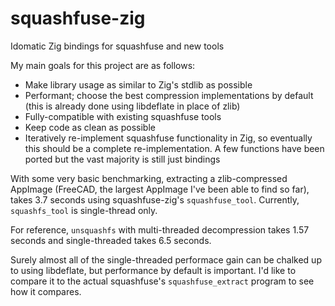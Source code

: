 # squashfuse-zig
Idomatic Zig bindings for squashfuse and new tools

My main goals for this project are as follows:
 * Make library usage as similar to Zig's stdlib as possible
 * Performant; choose the best compression implementations by default (this
   is already done using libdeflate in place of zlib)
 * Fully-compatible with existing squashfuse tools
 * Keep code as clean as possible
 * Iteratively re-implement squashfuse functionality in Zig, so eventually this
   should be a complete re-implementation. A few functions have been ported
   but the vast majority is still just bindings

With some very basic benchmarking, extracting a zlib-compressed AppImage
(FreeCAD, the largest AppImage I've been able to find so far), takes 3.7
seconds using squashfuse-zig's `squashfuse_tool`. Currently, `squashfs_tool`
is single-thread only.

For reference, `unsquashfs` with multi-threaded decompression takes 1.57 seconds
and single-threaded takes 6.5 seconds.

Surely almost all of the single-threaded performace gain can be chalked up to
using libdeflate, but performance by default is important. I'd like to compare
it to the actual squashfuse's `squashfuse_extract` program to see how it
compares.
